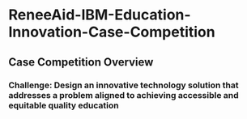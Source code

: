 # ReneeAid-IBM-Education-Innovation-Case-Competition
## Case Competition Overview
### Challenge: Design an innovative technology solution that addresses a problem aligned to achieving accessible and equitable quality education
